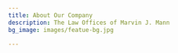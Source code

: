 ```yaml
---
title: About Our Company
description: The Law Offices of Marvin J. Mann
bg_image: images/featue-bg.jpg

---
```

